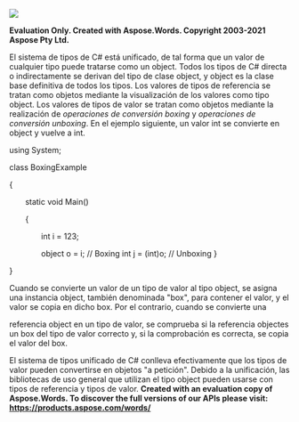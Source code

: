 ﻿![](2\_BoxingAndUnboxing.001.png)

**Evaluation Only. Created with Aspose.Words. Copyright 2003-2021 Aspose Pty Ltd.**

El sistema de tipos de C# está unificado, de tal forma que un valor de cualquier tipo puede tratarse como un object. Todos los tipos de C# directa o indirectamente se derivan del tipo de clase object, y object es la clase base definitiva de todos los tipos. Los valores de tipos de referencia se tratan como objetos mediante la visualización de los valores como tipo object. Los valores de tipos de valor se tratan como objetos mediante la realización de *operaciones de conversión boxing* y *operaciones de conversión unboxing*. En el ejemplo siguiente, un valor int se convierte en object y vuelve a int. 

using System; 

class BoxingExample 

{ 

`    `static void Main() 

`    `{ 

`        `int i = 123; 

`        `object o = i;    // Boxing         int j = (int)o;  // Unboxing     } 

} 

Cuando se convierte un valor de un tipo de valor al tipo object, se asigna una instancia object, también denominada "box", para contener el valor, y el valor se copia en dicho box. Por el contrario, cuando se convierte una 

referencia object en un tipo de valor, se comprueba si la referencia objectes un box del tipo de valor correcto y, si la comprobación es correcta, se copia el valor del box. 

El sistema de tipos unificado de C# conlleva efectivamente que los tipos de valor pueden convertirse en objetos "a petición". Debido a la unificación, las bibliotecas de uso general que utilizan el tipo object pueden usarse con tipos de referencia y tipos de valor. 
**Created with an evaluation copy of Aspose.Words. To discover the full versions of our APIs please visit: https://products.aspose.com/words/**
